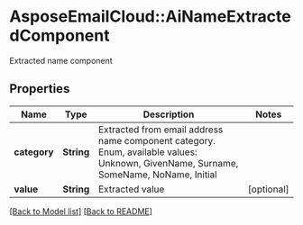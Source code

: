 # AsposeEmailCloud::AiNameExtractedComponent

Extracted name component             

## Properties
Name | Type | Description | Notes
---- | ---- | ----------- | -----
**category** |**String** | Extracted from email address name component category. Enum, available values: Unknown, GivenName, Surname, SomeName, NoName, Initial | 
**value** |**String** | Extracted value              | [optional] 


[[Back to Model list]](Models.md) [[Back to README]](README.md)
